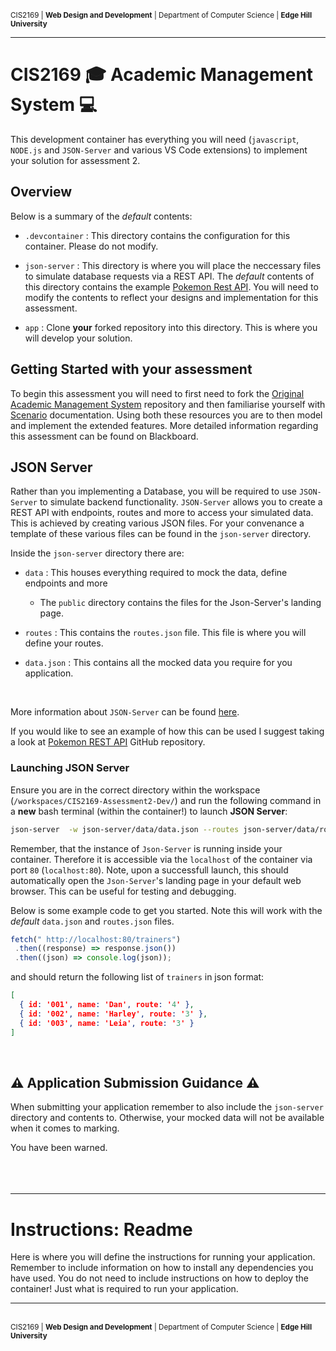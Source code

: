 <br>
<small>CIS2169 | <b>Web Design and Development</b> | Department of Computer Science | <b>Edge Hill University</b> </small>
<br>

---

# CIS2169  🎓 Academic Management System 💻

This development container has everything you will need (`javascript`, `NODE.js` and `JSON-Server` and various VS Code extensions) to implement your solution for assessment 2. 

## Overview

Below is a summary of the *default* contents:

* `.devcontainer` : This directory contains the configuration for this container. Please do not modify.

* `json-server` : This directory is where you will place the neccessary files to simulate database requests via a REST API. The *default* contents of this directory contains the example [Pokemon Rest API](https://github.com/Edge-Hill-University-Web/Pokemon-Json-Server). You will need to modify the contents to reflect your designs and implementation for this assessment.

* `app` : Clone **your** forked repository into this directory. This is where you will develop your solution.

## Getting Started with your assessment

To begin this assessment you will need to first need to fork the [Original Academic Management System](https://github.com/Edge-Hill-University-Web/CIS2169-Academic-Management-System-2023-2024) repository and then familiarise yourself with [Scenario](https://learningedge.edgehill.ac.uk/ultra/courses/_302616_1/outline/edit/document/_5402621_1?courseId=_302616_1&view=content) documentation. Using both these resources you are to then model and implement the extended features. More detailed information regarding this assessment can be found on Blackboard.

## JSON Server

Rather than you implementing a Database, you will be required to use `JSON-Server` to simulate backend functionality. `JSON-Server` allows you to create a REST API with endpoints, routes and more to access your simulated data. This is achieved by creating various JSON files. For your convenance a template of these various files can be found in the `json-server` directory. 

Inside the `json-server` directory there are:

* `data` : This houses everything required to mock the data, define endpoints and more
  
  * The `public` directory contains the files for the Json-Server's landing page.

* `routes` : This contains the `routes.json` file. This file is where you will define your routes. 
* `data.json` : This contains all the mocked data you require for you application.
  
<br>

More information about `JSON-Server` can be found [here](https://github.com/typicode/json-server). 

If you would like to see an example of how this can be used I suggest taking a look at [Pokemon REST API](https://github.com/Edge-Hill-University-Web/Pokemon-Json-Server) GitHub repository.

### Launching JSON Server
Ensure you are in the correct directory within the workspace (`/workspaces/CIS2169-Assessment2-Dev/`) and run the following command in a **new** bash terminal (within the container!) to launch **JSON Server**:

```bash
json-server  -w json-server/data/data.json --routes json-server/data/routes/routes.json --port 80
```
Remember, that the instance of `Json-Server` is running inside your container. Therefore it is accessible via the `localhost` of the container via port `80` (`localhost:80`). Note, upon a successfull launch, this should automatically open the `Json-Server`'s landing page in your default web browser. This can be useful for testing and debugging. 

Below is some example code to get you started. Note this will work with the *default*
`data.json` and `routes.json` files.

 ```javascript
fetch(" http://localhost:80/trainers")
  .then((response) => response.json())
  .then((json) => console.log(json));
```
and should return the following list of `trainers` in json format:
```json
[
  { id: '001', name: 'Dan', route: '4' },
  { id: '002', name: 'Harley', route: '3' },
  { id: '003', name: 'Leia', route: '3' }
]
```
<br>

## ⚠️ Application Submission Guidance ⚠️ 
When submitting your application remember to also include the `json-server` directory and contents to. Otherwise, your mocked data will not be available when it comes to marking.

You have been warned.
<br>
<br>
<br>
<br>

---

# Instructions: Readme

Here is where you will define the instructions for running your application. Remember to include information on how to install any dependencies you have used. You do not need to include instructions on how to deploy the container! Just what is required to run your application.

---
<br>
<small>
CIS2169 | <b>Web Design and Development</b> | Department of Computer Science | <b>Edge Hill University</b> </small>


